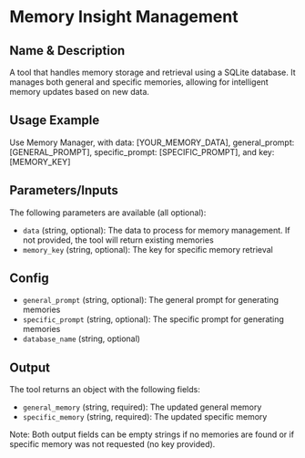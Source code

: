 # Memory Insight Management

## Name & Description
A tool that handles memory storage and retrieval using a SQLite database. It manages both general and specific memories, allowing for intelligent memory updates based on new data.

## Usage Example
Use Memory Manager, with data: [YOUR_MEMORY_DATA], general_prompt: [GENERAL_PROMPT], specific_prompt: [SPECIFIC_PROMPT], and key: [MEMORY_KEY]

## Parameters/Inputs
The following parameters are available (all optional):
- `data` (string, optional): The data to process for memory management. If not provided, the tool will return existing memories
- `memory_key` (string, optional): The key for specific memory retrieval

## Config
- `general_prompt` (string, optional): The general prompt for generating memories
- `specific_prompt` (string, optional): The specific prompt for generating memories
- `database_name` (string, optional)

## Output
The tool returns an object with the following fields:
- `general_memory` (string, required): The updated general memory
- `specific_memory` (string, required): The updated specific memory

Note: Both output fields can be empty strings if no memories are found or if specific memory was not requested (no key provided).
